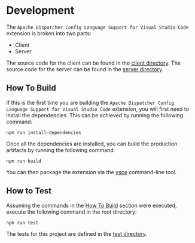 # Development

The `Apache Dispatcher Config Language Support for Visual Studio Code` extension is broken into two parts:
- Client
- Server

The source code for the client can be found in the [client directory](./client/). The source code for the server can be found in the [server directory](./server/).

## How To Build

If this is the first time you are building the `Apache Dispatcher Config Language Support for Visual Studio Code` extension, you will first need to install the dependencies. This can be achieved by running the following command:

```
npm run install-dependencies
```

Once all the dependencies are installed, you can build the production artifacts by running the following command:

```
npm run build
```

You can then package the extension via the [vsce](https://code.visualstudio.com/api/working-with-extensions/publishing-extension#vsce) command-line tool.

## How to Test

Assuming the commands in the [How To Build](#how-to-build) section were executed, execute the following command in the root directory:

```
npm run test
```

The tests for this project are defined in the [test directory](./test/).
